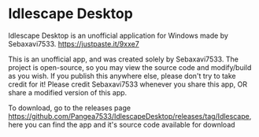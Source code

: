 # Idlescape Desktop

Idlescape Desktop is an unofficial application for Windows made by Sebaxavi7533. https://justpaste.it/9xxe7

This is an unofficial app, and was created solely by Sebaxavi7533. The project is open-source, so you may view the source code and modify/build as you wish. If you publish this anywhere else, please don't try to take credit for it! Please credit Sebaxavi7533 whenever you share this app, OR share a modified version of this app.

To download, go to the releases page https://github.com/Pangea7533/IdlescapeDesktop/releases/tag/Idlescape, here you can find the app and it's source code available for download
